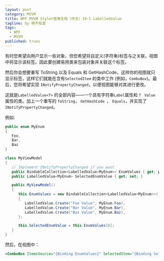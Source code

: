 ```yaml
---
layout: post
category: MVVM
title: WPF MVVM Stylet使用文档（中文）19-1 LabelledValue
tagline: by 明不知昔
tags: 
  - WPF
  - MVVM
published: trues
---
```




有时您希望向用户显示一些对象，但您希望将自定义(字符串)标签与之关联，视图中将显示该标签。因此要创建易用类来包装对象并关联这个标签。

<!--more-->



然后你会想要重写 ToString 以及 Equals 和 GetHashCode，这样你的视图就只显示标签，这样它们就能在含有`SelectedItem` 的类中工作 (例如，`ComboBox`)。最后，您将希望实现 `INotifyPropertyChanged`，以便视图能够对其进行更改。

这就是`LabelledValue<T>` 的全部内容——一个具有字符串`Label`属性和 `T ` ` Value ` 属性的类。加上一个重写的 `ToString`， `GetHashCode `， `Equals`，并实现了 `INotifyPropertyChanged`。

例如:

``` C#
public enum MyEnum
{
   Foo,
   Bar,
   Baz
}

class MyViewModel
{
   // Implement INotifyPropertyChanged if you want
   public BindableCollection<LabelledValue<MyEnum>> EnumValues { get; private set; }
   public LabelledValue<MyEnum> SelectedEnumValue { get; set; }

   public MyViewModel()
   {
      this.EnumValues = new BindableCollection<LabelledValue<MyEnum>>()
      {
         LabelledValue.Create("Foo Value", MyEnum.Foo),
         LabelledValue.Create("Bar Value", MyEnum.Bar),
         LabelledValue.Create("Baz Value", MyEnum.Baz),
      };

      this.SelectedEnumValue = this.EnumValues[0];
   }
}
```

然后，在视图中：

``` XML
<ComboBox ItemsSource="{Binding EnumValues}" SelectedItem="{Binding SelectedEnumValue}"/>
```

